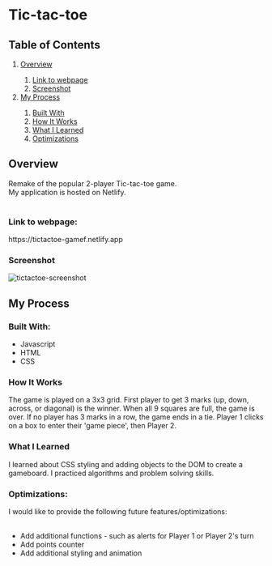 # Tic-tac-toe
<h2>Table of Contents</h2>
<ol>
  <li><a href="#overview">Overview</a></li>
    <ol>
      <li><a href="#link">Link to webpage</a></li>
      <li><a href="#screenshot">Screenshot</a></li>
    </ol>
  <li><a href="#process">My Process</a></li>
    <ol>
      <li><a href="#builtWith">Built With</a></li>
      <li><a href="#howItWorks">How It Works</a></li>
      <li><a href="#whatILearned">What I Learned</a></li>
      <li><a href="#optimizations">Optimizations</a></li>
    </ol>
</ol>

<h2 id="overview">Overview</h2>
Remake of the popular 2-player Tic-tac-toe game. <br>
My application is hosted on Netlify.
<br><br>
<h3 id="link">Link to webpage:</h3>
<p>https://tictactoe-gamef.netlify.app</p>

<h3 id="screenshot">Screenshot</h3> 

![tictactoe-screenshot](https://user-images.githubusercontent.com/99220339/174424155-e068e33c-c021-4dba-9adf-da11143d6570.png)

<h2 id="process">My Process</h2>
<h3 id="builtWith">Built With:</h3>
<ul>
  <li>Javascript</li>
  <li>HTML</li>
  <li>CSS</li>
</ul>

<h3 id="howItWorks">How It Works</h3>
The game is played on a 3x3 grid. 
First player to get 3 marks (up, down, across, or diagonal) is the winner.
When all 9 squares are full, the game is over. If no player has 3 marks in a row, the game ends in a tie.
Player 1 clicks on a box to enter their 'game piece', then Player 2.

<h3 id="whatILearned">What I Learned</h3> 
I learned about CSS styling and adding objects to the DOM to create a gameboard.
I practiced algorithms and problem solving skills. 

<h3 id="optimizations">Optimizations:</h3>
I would like to provide the following future features/optimizations:
<br><br>
<ul>
  <li>Add additional functions - such as alerts for Player 1 or Player 2's turn</li>
  <li>Add points counter</li>
  <li>Add additional styling and animation</li>
</ul>
